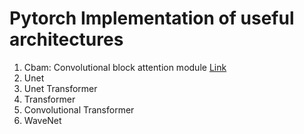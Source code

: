 # Pytorch Implementation of useful architectures

1. Cbam: Convolutional block attention module [Link](https://openaccess.thecvf.com/content_ECCV_2018/html/Sanghyun_Woo_Convolutional_Block_Attention_ECCV_2018_paper.html)
2. Unet
3. Unet Transformer
4. Transformer
5. Convolutional Transformer
6. WaveNet
